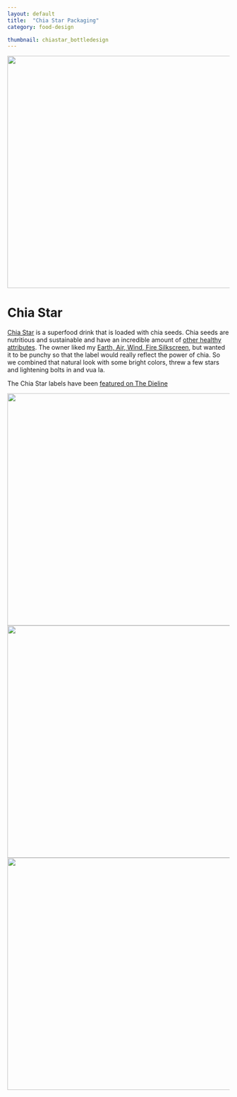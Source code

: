 ```yaml
---
layout: default
title:  "Chia Star Packaging"
category: food-design

thumbnail: chiastar_bottledesign
---
```


<img src="{{ site.baseurl}}/images/chiastar_bottledesign_01.jpg" width="790" height="527">

# Chia Star

[Chia Star](http://chiastar.com/) is a superfood drink that is loaded with chia seeds. Chia seeds are nutritious and sustainable and have an incredible amount of [other healthy attributes](http://chiastar.com/about_chia.php). The owner liked my [Earth, Air, Wind, Fire Silkscreen](/work/earth-air-wind-fire.html), but wanted it to be punchy so that the label would really reflect the power of chia. So we combined that natural look with some bright colors, threw a few stars and lightening bolts in and vua la.

The Chia Star labels have been [featured on The Dieline](http://www.thedieline.com/blog/2012/7/30/chia-star.html)

<img src="{{ site.baseurl}}/images/chiastar_bottledesign_02.jpg" width="790" height="527">
<img src="{{ site.baseurl}}/images/chiastar_bottledesign_03.jpg" width="790" height="527">
<img src="{{ site.baseurl}}/images/chiastar_bottledesign_04.jpg" width="790" height="527">

